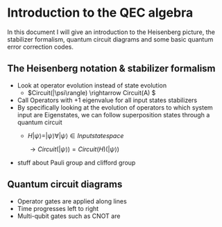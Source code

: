 # Introduction to the QEC algebra
In this document I will give an introduction to the Heisenberg picture, 
the stabilizer formalism, quantum circuit diagrams and some basic quantum error
correction codes.
## The Heisenberg notation & stabilizer formalism
- Look at operator evolution instead of state evolution
	- $Circuit(|\psi\rangle) \rightarrow Circuit(A) $
- Call Operators with +1 eigenvalue for all input states stabilizers
- By specifically looking at the evolution of operators to which system input
are Eigenstates, we can follow superposition states through a quantum circuit
	- $H|\psi\rangle=|\psi\rangle \forall |\psi\rangle \in Input state space$ 

		$\rightarrow Circuit(|\psi\rangle) = Circuit(H)(|\psi\rangle)$
- stuff about Pauli group and clifford group
## Quantum circuit diagrams
- Operator gates are applied along lines
- Time progresses left to right
- Multi-qubit gates such as CNOT are 